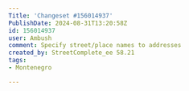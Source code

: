 ```yaml
---
Title: 'Changeset #156014937'
PublishDate: 2024-08-31T13:20:58Z
id: 156014937
user: Ambush
comment: Specify street/place names to addresses
created_by: StreetComplete_ee 58.21
tags:
- Montenegro

---
```

